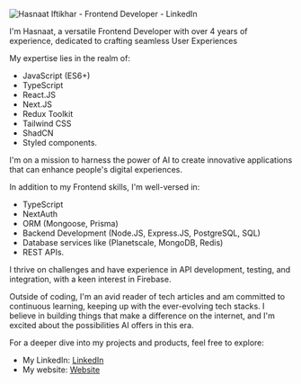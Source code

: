 ![Hasnaat Iftikhar - Frontend Developer - LinkedIn](https://github.com/hasnaat-iftikhar/hasnaat-iftikhar/assets/97826292/8501670d-f7ce-4a7f-ac2c-f5176f5cf561)

I'm Hasnaat, a versatile Frontend Developer with over 4 years of experience, dedicated to crafting seamless User Experiences

My expertise lies in the realm of:
- JavaScript (ES6+)
- TypeScript
- React.JS
- Next.JS
- Redux Toolkit
- Tailwind CSS
- ShadCN
- Styled components.

I'm on a mission to harness the power of AI to create innovative applications that can enhance people's digital experiences.

In addition to my Frontend skills, I'm well-versed in:
- TypeScript
- NextAuth
- ORM (Mongoose, Prisma)
- Backend Development (Node.JS, Express.JS, PostgreSQL, SQL)
- Database services like (Planetscale, MongoDB, Redis)
- REST APIs.

I thrive on challenges and have experience in API development, testing, and integration, with a keen interest in Firebase.

Outside of coding, I'm an avid reader of tech articles and am committed to continuous learning, keeping up with the ever-evolving tech stacks. I believe in building things that make a difference on the internet, and I'm excited about the possibilities AI offers in this era.

For a deeper dive into my projects and products, feel free to explore:
- My LinkedIn: [LinkedIn](https://www.linkedin.com/in/hasnaat-iftikhar)
- My website: [Website](https://www.hasnaat-iftikhar.com)
